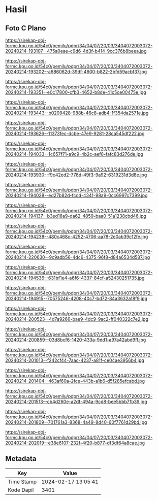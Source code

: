 # Hasil

## Foto C Plano

https://sirekap-obj-formc.kpu.go.id/54c0/pemilu/pdpr/34/04/07/20/03/3404072003072-20240214-193107--475a0eae-c9d6-4d3f-b414-9cc376b8beea.jpg

https://sirekap-obj-formc.kpu.go.id/54c0/pemilu/pdpr/34/04/07/20/03/3404072003072-20240214-193202--a686062d-39df-4600-b822-2bfd59acbf37.jpg

https://sirekap-obj-formc.kpu.go.id/54c0/pemilu/pdpr/34/04/07/20/03/3404072003072-20240214-193351--e0c17800-cfb3-4652-b8de-41c5ce00475e.jpg

https://sirekap-obj-formc.kpu.go.id/54c0/pemilu/pdpr/34/04/07/20/03/3404072003072-20240214-193443--b0209428-988b-46c8-adb4-1f354da2571e.jpg

https://sirekap-obj-formc.kpu.go.id/54c0/pemilu/pdpr/34/04/07/20/03/3404072003072-20240214-193626--11373fec-dcbe-47e9-9281-28ca545df222.jpg

https://sirekap-obj-formc.kpu.go.id/54c0/pemilu/pdpr/34/04/07/20/03/3404072003072-20240214-194033--1c657f71-a9c9-4b2c-aef8-fafc83d276de.jpg

https://sirekap-obj-formc.kpu.go.id/54c0/pemilu/pdpr/34/04/07/20/03/3404072003072-20240214-193930--f9c42ed2-778d-49f3-9a92-6319231d3d8e.jpg

https://sirekap-obj-formc.kpu.go.id/54c0/pemilu/pdpr/34/04/07/20/03/3404072003072-20240214-194028--ed27b82d-fccd-4341-98a9-0cc6997c7399.jpg

https://sirekap-obj-formc.kpu.go.id/54c0/pemilu/pdpr/34/04/07/20/03/3404072003072-20240214-194137--b3ed18a9-da62-4859-baa0-51a1238cbd46.jpg

https://sirekap-obj-formc.kpu.go.id/54c0/pemilu/pdpr/34/04/07/20/03/3404072003072-20240214-194238--480c468c-4252-4706-aa78-2e0ab39c12fe.jpg

https://sirekap-obj-formc.kpu.go.id/54c0/pemilu/pdpr/34/04/07/20/03/3404072003072-20240214-220630--9c9adb56-4dc6-4375-96f8-d84a6534d587.jpg

https://sirekap-obj-formc.kpu.go.id/54c0/pemilu/pdpr/34/04/07/20/03/3404072003072-20240214-194536--631bf1e4-a6f6-4337-84cf-a52430251735.jpg

https://sirekap-obj-formc.kpu.go.id/54c0/pemilu/pdpr/34/04/07/20/03/3404072003072-20240214-194915--70575246-4208-40c7-bd72-84a3632a18f9.jpg

https://sirekap-obj-formc.kpu.go.id/54c0/pemilu/pdpr/34/04/07/20/03/3404072003072-20240214-200523--4d7a9266-bae9-4dc9-9ac2-ff040322c7e2.jpg

https://sirekap-obj-formc.kpu.go.id/54c0/pemilu/pdpr/34/04/07/20/03/3404072003072-20240214-200859--03d8bcf6-1420-433a-9dd1-a97a42abd9ff.jpg

https://sirekap-obj-formc.kpu.go.id/54c0/pemilu/pdpr/34/04/07/20/03/3404072003072-20240214-201013--f242cf44-7aac-4237-a81f-ce04ae3956b4.jpg

https://sirekap-obj-formc.kpu.go.id/54c0/pemilu/pdpr/34/04/07/20/03/3404072003072-20240214-201404--463af60a-2fce-443b-a1b6-d5f285efcabd.jpg

https://sirekap-obj-formc.kpu.go.id/54c0/pemilu/pdpr/34/04/07/20/03/3404072003072-20240214-201513--cb4d260e-a2df-494a-9cd8-bee5bbb71b39.jpg

https://sirekap-obj-formc.kpu.go.id/54c0/pemilu/pdpr/34/04/07/20/03/3404072003072-20240214-201809--701761a3-8368-4a49-8d40-60f7761d29bd.jpg

https://sirekap-obj-formc.kpu.go.id/54c0/pemilu/pdpr/34/04/07/20/03/3404072003072-20240214-202019--e38e6107-232f-4f20-b877-df3df64a8cae.jpg


## Metadata

| Key        | Value               |
| ---------- | ------------------- |
| Time Stamp | 2024-02-17 13:05:41 |
| Kode Dapil | 3401                |



